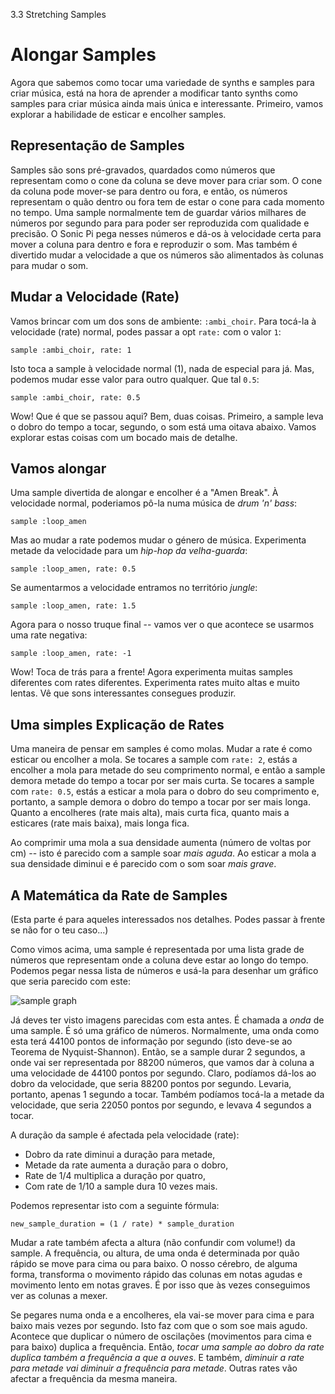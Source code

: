 3.3 Stretching Samples

# Alongar Samples

Agora que sabemos como tocar uma variedade de synths e samples para criar música, está na hora de aprender a modificar tanto synths como samples para criar música ainda mais única e interessante. Primeiro, vamos explorar a habilidade de esticar e encolher samples.

## Representação de Samples

Samples são sons pré-gravados, quardados como números que representam como o cone da coluna se deve mover para criar som. O cone da coluna pode mover-se para dentro ou fora, e então, os números representam o quão dentro ou fora tem de estar o cone para cada momento no tempo. Uma sample normalmente tem de guardar vários milhares de números por segundo para para poder ser reproduzida com qualidade e precisão. O Sonic Pi pega nesses números e dá-os à velocidade certa para mover a coluna para dentro e fora e reproduzir o som. Mas também é divertido mudar a velocidade a que os números são alimentados às colunas para mudar o som.

## Mudar a Velocidade (Rate)

Vamos brincar com um dos sons de ambiente: `:ambi_choir`. Para tocá-la à velocidade (rate) normal, podes passar a opt `rate:` com o valor `1`:
```
sample :ambi_choir, rate: 1
```

Isto toca a sample à velocidade normal (1), nada de especial para já. Mas, podemos mudar esse valor para outro qualquer. Que tal `0.5`:

```
sample :ambi_choir, rate: 0.5
```

Wow! Que é que se passou aqui? Bem, duas coisas. Primeiro, a sample leva o dobro do tempo a tocar, segundo, o som está uma oitava abaixo. Vamos explorar estas coisas com um bocado mais de detalhe.

## Vamos alongar

Uma sample divertida de alongar e encolher é a "Amen Break". À velocidade normal, poderiamos pô-la numa música de *drum 'n' bass*:

```
sample :loop_amen
```

Mas ao mudar a rate podemos mudar o género de música. Experimenta metade da velocidade para um *hip-hop da velha-guarda*:

```
sample :loop_amen, rate: 0.5
```

Se aumentarmos a velocidade entramos no território *jungle*:

```
sample :loop_amen, rate: 1.5
```

Agora para o nosso truque final -- vamos ver o que acontece se usarmos uma rate negativa:

```
sample :loop_amen, rate: -1
```

Wow! Toca de trás para a frente! Agora experimenta muitas samples diferentes com rates diferentes. Experimenta rates muito altas e muito lentas. Vê que sons interessantes consegues produzir.

## Uma simples Explicação de Rates

Uma maneira de pensar em samples é como molas. Mudar a rate é como esticar ou encolher a mola. Se tocares a sample com `rate: 2`, estás a encolher a mola para metade do seu comprimento normal, e então a sample demora metade do tempo a tocar por ser mais curta. Se tocares a sample com `rate: 0.5`, estás a esticar a mola para o dobro do seu comprimento e, portanto, a sample demora o dobro do tempo a tocar por ser mais longa. Quanto a encolheres (rate mais alta), mais curta fica, quanto mais a esticares (rate mais baixa), mais longa fica.

Ao comprimir uma mola a sua densidade aumenta (número de voltas por cm) -- isto é parecido com a sample soar *mais aguda*. Ao esticar a mola a sua densidade diminui e é parecido com o som soar *mais grave*.

## A Matemática da Rate de Samples

(Esta parte é para aqueles interessados nos detalhes. Podes passar à frente se não for o teu caso...)

Como vimos acima, uma sample é representada por uma lista grade de números que representam onde a coluna deve estar ao longo do tempo. Podemos pegar nessa lista de números e usá-la para desenhar um gráfico que seria parecido com este:

![sample graph](../images/tutorial/sample.png)

Já deves ter visto imagens parecidas com esta antes. É chamada a *onda* de uma sample. É só uma gráfico de números. Normalmente, uma onda como esta terá 44100 pontos de informação por segundo (isto deve-se ao Teorema de Nyquist-Shannon). Então, se a sample durar 2 segundos, a onde vai ser representada por 88200 números, que vamos dar à coluna a uma velocidade de 44100 pontos por segundo. Claro, podíamos dá-los ao dobro da velocidade, que seria 88200 pontos por segundo. Levaria, portanto, apenas 1 segundo a tocar. Também podíamos tocá-la a metade da velocidade, que seria 22050 pontos por segundo, e levava 4 segundos a tocar.

A duração da sample é afectada pela velocidade (rate):

* Dobro da rate diminui a duração para metade,
* Metade da rate aumenta a duração para o dobro,
* Rate de 1/4 multiplica a duração por quatro,
* Com rate de 1/10 a sample dura 10 vezes mais.

Podemos representar isto com a seguinte fórmula:

```
new_sample_duration = (1 / rate) * sample_duration 
```

Mudar a rate também afecta a altura (não confundir com volume!) da sample. A frequência, ou altura, de uma onda é determinada por quão rápido se move para cima ou para baixo. O nosso cérebro, de alguma forma, transforma o movimento rápido das colunas em notas agudas e movimento lento em notas graves. É por isso que às vezes conseguimos ver as colunas a mexer.

Se pegares numa onda e a encolheres, ela vai-se mover para cima e para baixo mais vezes por segundo. Isto faz com que o som soe mais agudo. Acontece que duplicar o número de oscilações (movimentos para cima e para baixo) duplica a frequência. Então, *tocar uma sample ao dobro da rate duplica também a frequência a que a ouves*. E também, *diminuir a rate para metade vai diminuir a frequência para metade*. Outras rates vão afectar a frequência da mesma maneira.
